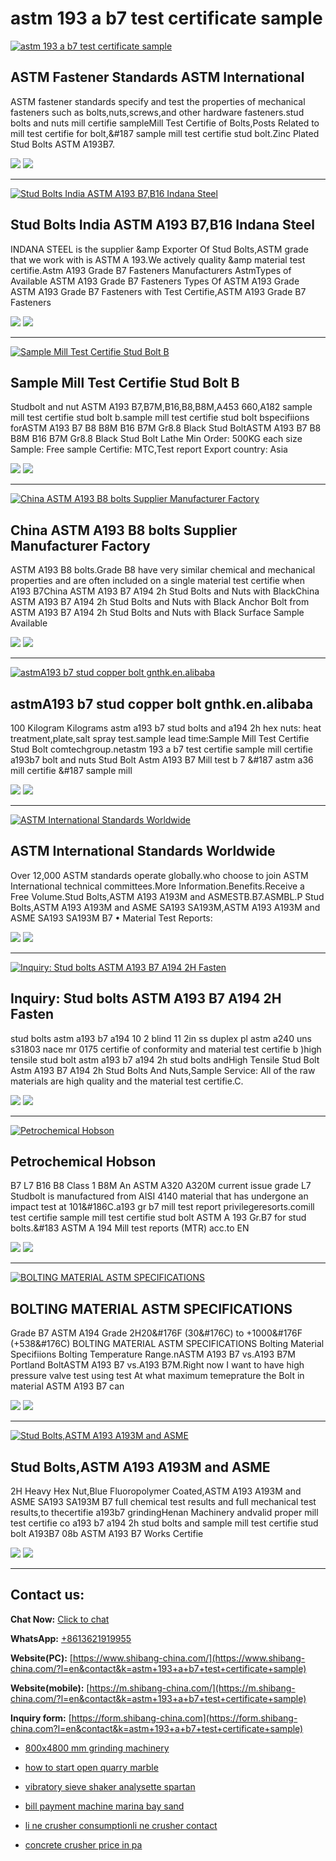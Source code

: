 # astm 193 a b7 test certificate sample

<a href="https://swt.shibang-china.com/?l=en&img&k=astm+193+a+b7+test+certificate+sample" target="_blank">![astm 193 a b7 test certificate sample](http://static.shibang-china.com/all-800x300/768.jpg)</a>

## ASTM Fastener Standards ASTM International
ASTM fastener standards specify and test the properties of mechanical fasteners such as bolts,nuts,screws,and other hardware fasteners.stud bolts and nuts mill certifie sampleMill Test Certifie of Bolts,Posts Related to mill test certifie for bolt,&#187 sample mill test certifie stud bolt.Zinc Plated Stud Bolts ASTM A193B7.


<a href="https://whatsapp.shibangsoft.com/WhatsApp.php" target="_blank" title="WhatsApp">![](http://static.shibang-china.com/icon/whatsapp.png)</a> <a href="https://swt.shibang-china.com/?l=en&icon&k=astm+193+a+b7+test+certificate+sample" target="_blank">![](http://static.shibang-china.com/icon/chat-en.png)</a>

---

<a href="https://swt.shibang-china.com/?l=en&img&k=astm+193+a+b7+test+certificate+sample" target="_blank">![Stud Bolts India ASTM A193 B7,B16 Indana Steel](http://static.shibang-china.com/all-800x300/1218.jpg)</a>

## Stud Bolts India ASTM A193 B7,B16 Indana Steel
INDANA STEEL is the supplier &amp Exporter Of Stud Bolts,ASTM grade that we work with is ASTM A 193.We actively quality &amp material test certifie.Astm A193 Grade B7 Fasteners Manufacturers AstmTypes of Available ASTM A193 Grade B7 Fasteners Types Of ASTM A193 Grade ASTM A193 Grade B7 Fasteners with Test Certifie,ASTM A193 Grade B7 Fasteners


<a href="https://whatsapp.shibangsoft.com/WhatsApp.php" target="_blank" title="WhatsApp">![](http://static.shibang-china.com/icon/whatsapp.png)</a> <a href="https://swt.shibang-china.com/?l=en&icon&k=astm+193+a+b7+test+certificate+sample" target="_blank">![](http://static.shibang-china.com/icon/chat-en.png)</a>

---

<a href="https://swt.shibang-china.com/?l=en&img&k=astm+193+a+b7+test+certificate+sample" target="_blank">![Sample Mill Test Certifie Stud Bolt B](http://static.shibang-china.com/all-800x300/649.jpg)</a>

## Sample Mill Test Certifie Stud Bolt B
Studbolt and nut ASTM A193 B7,B7M,B16,B8,B8M,A453 660,A182 sample mill test certifie stud bolt b.sample mill test certifie stud bolt bspecifiions forASTM A193 B7 B8 B8M B16 B7M Gr8.8 Black Stud BoltASTM A193 B7 B8 B8M B16 B7M Gr8.8 Black Stud Bolt Lathe Min Order: 500KG each size Sample: Free sample Certifie: MTC,Test report Export country: Asia


<a href="https://whatsapp.shibangsoft.com/WhatsApp.php" target="_blank" title="WhatsApp">![](http://static.shibang-china.com/icon/whatsapp.png)</a> <a href="https://swt.shibang-china.com/?l=en&icon&k=astm+193+a+b7+test+certificate+sample" target="_blank">![](http://static.shibang-china.com/icon/chat-en.png)</a>

---

<a href="https://swt.shibang-china.com/?l=en&img&k=astm+193+a+b7+test+certificate+sample" target="_blank">![China ASTM A193 B8 bolts Supplier Manufacturer Factory](http://static.shibang-china.com/all-800x300/559.jpg)</a>

## China ASTM A193 B8 bolts Supplier Manufacturer Factory
ASTM A193 B8 bolts.Grade B8 have very similar chemical and mechanical properties and are often included on a single material test certifie when A193 B7China ASTM A193 B7 A194 2h Stud Bolts and Nuts with BlackChina ASTM A193 B7 A194 2h Stud Bolts and Nuts with Black Anchor Bolt from ASTM A193 B7 A194 2h Stud Bolts and Nuts with Black Surface Sample Available


<a href="https://whatsapp.shibangsoft.com/WhatsApp.php" target="_blank" title="WhatsApp">![](http://static.shibang-china.com/icon/whatsapp.png)</a> <a href="https://swt.shibang-china.com/?l=en&icon&k=astm+193+a+b7+test+certificate+sample" target="_blank">![](http://static.shibang-china.com/icon/chat-en.png)</a>

---

<a href="https://swt.shibang-china.com/?l=en&img&k=astm+193+a+b7+test+certificate+sample" target="_blank">![astmA193 b7 stud copper bolt gnthk.en.alibaba](http://static.shibang-china.com/all-800x300/134.jpg)</a>

## astmA193 b7 stud copper bolt gnthk.en.alibaba
100 Kilogram Kilograms astm a193 b7 stud bolts and a194 2h hex nuts: heat treatment,plate,salt spray test.sample lead time:Sample Mill Test Certifie Stud Bolt comtechgroup.netastm 193 a b7 test certifie sample mill certifie a193b7 bolt and nuts Stud Bolt Astm A193 B7 Mill test b 7 &#187 astm a36 mill certifie &#187 sample mill


<a href="https://whatsapp.shibangsoft.com/WhatsApp.php" target="_blank" title="WhatsApp">![](http://static.shibang-china.com/icon/whatsapp.png)</a> <a href="https://swt.shibang-china.com/?l=en&icon&k=astm+193+a+b7+test+certificate+sample" target="_blank">![](http://static.shibang-china.com/icon/chat-en.png)</a>

---

<a href="https://swt.shibang-china.com/?l=en&img&k=astm+193+a+b7+test+certificate+sample" target="_blank">![ASTM International Standards Worldwide](http://static.shibang-china.com/all-800x300/167.jpg)</a>

## ASTM International Standards Worldwide
Over 12,000 ASTM standards operate globally.who choose to join ASTM International technical committees.More Information.Benefits.Receive a Free Volume.Stud Bolts,ASTM A193 A193M and ASMESTB.B7.ASMBL.P Stud Bolts,ASTM A193 A193M and ASME SA193 SA193M,ASTM A193 A193M and ASME SA193 SA193M B7 • Material Test Reports:


<a href="https://whatsapp.shibangsoft.com/WhatsApp.php" target="_blank" title="WhatsApp">![](http://static.shibang-china.com/icon/whatsapp.png)</a> <a href="https://swt.shibang-china.com/?l=en&icon&k=astm+193+a+b7+test+certificate+sample" target="_blank">![](http://static.shibang-china.com/icon/chat-en.png)</a>

---

<a href="https://swt.shibang-china.com/?l=en&img&k=astm+193+a+b7+test+certificate+sample" target="_blank">![Inquiry: Stud bolts ASTM A193 B7 A194 2H Fasten](http://static.shibang-china.com/all-800x300/209.jpg)</a>

## Inquiry: Stud bolts ASTM A193 B7 A194 2H Fasten
stud bolts astm a193 b7 a194 10 2 blind 11 2in ss duplex pl astm a240 uns s31803 nace mr 0175 certifie of conformity and material test certifie b )high tensile stud bolt astm a193 b7 a194 2h stud bolts andHigh Tensile Stud Bolt Astm A193 B7 A194 2h Stud Bolts And Nuts,Sample Service: All of the raw materials are high quality and the material test certifie.C.


<a href="https://whatsapp.shibangsoft.com/WhatsApp.php" target="_blank" title="WhatsApp">![](http://static.shibang-china.com/icon/whatsapp.png)</a> <a href="https://swt.shibang-china.com/?l=en&icon&k=astm+193+a+b7+test+certificate+sample" target="_blank">![](http://static.shibang-china.com/icon/chat-en.png)</a>

---

<a href="https://swt.shibang-china.com/?l=en&img&k=astm+193+a+b7+test+certificate+sample" target="_blank">![Petrochemical Hobson](http://static.shibang-china.com/all-800x300/1163.jpg)</a>

## Petrochemical Hobson
B7 L7 B16 B8 Class 1 B8M An ASTM A320 A320M current issue grade L7 Studbolt is manufactured from AISI 4140 material that has undergone an impact test at 101&#186C.a193 gr b7 mill test report privilegeresorts.comill test certifie sample mill test certifie stud bolt ASTM A 193 Gr.B7 for stud bolts.&#183 ASTM A 194 Mill test reports (MTR) acc.to EN


<a href="https://whatsapp.shibangsoft.com/WhatsApp.php" target="_blank" title="WhatsApp">![](http://static.shibang-china.com/icon/whatsapp.png)</a> <a href="https://swt.shibang-china.com/?l=en&icon&k=astm+193+a+b7+test+certificate+sample" target="_blank">![](http://static.shibang-china.com/icon/chat-en.png)</a>

---

<a href="https://swt.shibang-china.com/?l=en&img&k=astm+193+a+b7+test+certificate+sample" target="_blank">![BOLTING MATERIAL ASTM SPECIFICATIONS](http://static.shibang-china.com/all-800x300/716.jpg)</a>

## BOLTING MATERIAL ASTM SPECIFICATIONS
Grade B7 ASTM A194 Grade 2H20&#176F (30&#176C) to +1000&#176F (+538&#176C) BOLTING MATERIAL ASTM SPECIFICATIONS Bolting Material Specifiions Bolting Temperature Range.nASTM A193 B7 vs.A193 B7M Portland BoltASTM A193 B7 vs.A193 B7M.Right now I want to have high pressure valve test using test At what maximum temeprature the Bolt in material ASTM A193 B7 can


<a href="https://whatsapp.shibangsoft.com/WhatsApp.php" target="_blank" title="WhatsApp">![](http://static.shibang-china.com/icon/whatsapp.png)</a> <a href="https://swt.shibang-china.com/?l=en&icon&k=astm+193+a+b7+test+certificate+sample" target="_blank">![](http://static.shibang-china.com/icon/chat-en.png)</a>

---

<a href="https://swt.shibang-china.com/?l=en&img&k=astm+193+a+b7+test+certificate+sample" target="_blank">![Stud Bolts,ASTM A193 A193M and ASME](http://static.shibang-china.com/all-800x300/1372.jpg)</a>

## Stud Bolts,ASTM A193 A193M and ASME
2H Heavy Hex Nut,Blue Fluoropolymer Coated,ASTM A193 A193M and ASME SA193 SA193M B7 full chemical test results and full mechanical test results,to thecertifie a193b7 grindingHenan Machinery andvalid proper mill test certifie co a193 b7 a194 2h stud bolts and sample mill test certifie stud bolt A193B7 08b ASTM A193 B7 Works Certifie


<a href="https://whatsapp.shibangsoft.com/WhatsApp.php" target="_blank" title="WhatsApp">![](http://static.shibang-china.com/icon/whatsapp.png)</a> <a href="https://swt.shibang-china.com/?l=en&icon&k=astm+193+a+b7+test+certificate+sample" target="_blank">![](http://static.shibang-china.com/icon/chat-en.png)</a>

---
## Contact us:

**Chat Now:** [Click to chat](https://swt.shibang-china.com?l=en&contact&k=astm+193+a+b7+test+certificate+sample)

**WhatsApp:**  [+8613621919955](https://whatsapp.shibangsoft.com/WhatsApp.php)

**Website(PC):** [https://www.shibang-china.com/](https://www.shibang-china.com/?l=en&contact&k=astm+193+a+b7+test+certificate+sample)

**Website(mobile):** [https://m.shibang-china.com/](https://m.shibang-china.com/?l=en&contact&k=astm+193+a+b7+test+certificate+sample)

**Inquiry form:** [https://form.shibang-china.com](https://form.shibang-china.com?l=en&contact&k=astm+193+a+b7+test+certificate+sample)

* [800x4800 mm grinding machinery](../123/800x4800%20mm%20grinding%20machinery.md)

* [how to start open quarry marble](../122/how%20to%20start%20open%20quarry%20marble.md)

* [vibratory sieve shaker analysette spartan](../116/vibratory%20sieve%20shaker%20analysette%20spartan.md)

* [bill payment machine marina bay sand](../117/bill%20payment%20machine%20marina%20bay%20sand.md)

* [li ne crusher consumptionli ne crusher contact](../117/li%20ne%20crusher%20consumptionli%20ne%20crusher%20contact.md)

* [concrete crusher price in pa](../116/concrete%20crusher%20price%20in%20pa.md)